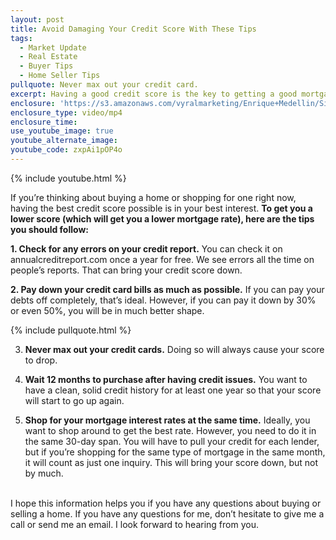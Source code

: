 ```yaml
---
layout: post
title: Avoid Damaging Your Credit Score With These Tips
tags:
  - Market Update
  - Real Estate
  - Buyer Tips
  - Home Seller Tips
pullquote: Never max out your credit card.
excerpt: Having a good credit score is the key to getting a good mortgage. Here are five tips to help you keep your score high.
enclosure: 'https://s3.amazonaws.com/vyralmarketing/Enrique+Medellin/Silicon+Valley+Real+Estate-+We+don%E2%80%99t+want+your+score+to+be+ruined.mp4'
enclosure_type: video/mp4
enclosure_time:
use_youtube_image: true
youtube_alternate_image:
youtube_code: zxpAi1pOP4o
---
```



{% include youtube.html %}

If you’re thinking about buying a home or shopping for one right now, having the best credit score possible is in your best interest. **To get you a lower score (which will get you a lower mortgage rate), here are the tips you should follow:**

**1. Check for any errors on your credit report.** You can check it on annualcreditreport.com once a year for free. We see errors all the time on people’s reports. That can bring your credit score down.

**2. Pay down your credit card bills as much as possible.** If you can pay your debts off completely, that’s ideal. However, if you can pay it down by 30% or even 50%, you will be in much better shape.

{% include pullquote.html %}

3. **Never max out your credit cards.** Doing so will always cause your score to drop.

4. **Wait 12 months to purchase after having credit issues.** You want to have a clean, solid credit history for at least one year so that your score will start to go up again.

5. **Shop for your mortgage interest rates at the same time.** Ideally, you want to shop around to get the best rate. However, you need to do it in the same 30-day span. You will have to pull your credit for each lender, but if you’re shopping for the same type of mortgage in the same month, it will count as just one inquiry. This will bring your score down, but not by much.

<br>I hope this information helps you if you have any questions about buying or selling a home. If you have any questions for me, don’t hesitate to give me a call or send me an email. I look forward to hearing from you.